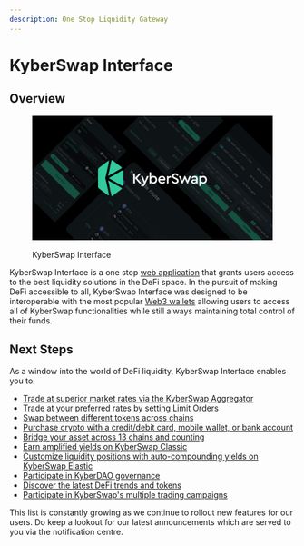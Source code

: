 ```yaml
---
description: One Stop Liquidity Gateway
---
```


# KyberSwap Interface

## Overview

<figure><img src="../../.gitbook/assets/cover.png" alt=""><figcaption><p>KyberSwap Interface</p></figcaption></figure>

KyberSwap Interface is a one stop [web application](https://kyberswap.com/swap/ethereum) that grants users access to the best liquidity solutions in the DeFi space. In the pursuit of making DeFi accessible to all, KyberSwap Interface was designed to be interoperable with the most popular [Web3 wallets](../../getting-started/foundational-topics/decentralized-technologies/wallets.md) allowing users to access all of KyberSwap functionalities while still always maintaining total control of their funds.

## Next Steps

As a window into the world of DeFi liquidity, KyberSwap Interface enables you to:

* [Trade at superior market rates via the KyberSwap Aggregator](broken-reference)
* [Trade at your preferred rates by setting Limit Orders](user-guides/trade-at-your-preferred-rates.md)
* [Swap between different tokens across chains](user-guides/swap-between-different-tokens-across-chains.md)
* [Purchase crypto with a credit/debit card, mobile wallet, or bank account](broken-reference)
* [Bridge your asset across 13 chains and counting](broken-reference)
* [Earn amplified yields on KyberSwap Classic](../../liquidity-solutions/kyberswap-elastic/user-guides/add-liquidity-to-an-existing-elastic-pool.md)
* [Customize liquidity positions with auto-compounding yields on KyberSwap Elastic](../../liquidity-solutions/kyberswap-classic/user-guides/add-liquidity-to-an-existing-classic-pool.md)
* [Participate in KyberDAO governance](../../governance/kyberdao/user-guides/participating-in-kyberdao.md)
* [Discover the latest DeFi trends and tokens](broken-reference)
* [Participate in KyberSwap's multiple trading campaigns](https://kyberswap.com/campaigns/)

This list is constantly growing as we continue to rollout new features for our users. Do keep a lookout for our latest announcements which are served to you via the notification centre.
